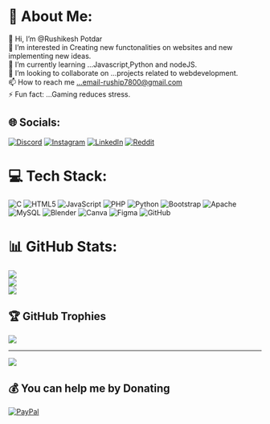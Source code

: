 # 💫 About Me:
👋 Hi, I’m @Rushikesh Potdar<br>👀 I’m interested in Creating new functonalities on websites and new implementing new ideas.<br>🌱 I’m currently learning ...Javascript,Python and nodeJS.<br>💞️ I’m looking to collaborate on ...projects related to webdevelopment.<br>📫 How to reach me ...email-ruship7800@gmail.com<br>⚡ Fun fact: ...Gaming reduces stress.


## 🌐 Socials:
[![Discord](https://img.shields.io/badge/Discord-%237289DA.svg?logo=discord&logoColor=white)](https://discord.gg/https://discord.gg/ftpnSC8yyu) [![Instagram](https://img.shields.io/badge/Instagram-%23E4405F.svg?logo=Instagram&logoColor=white)](https://instagram.com/_simply.rushi) [![LinkedIn](https://img.shields.io/badge/LinkedIn-%230077B5.svg?logo=linkedin&logoColor=white)](https://linkedin.com/in/www.linkedin.com/in/rushikesh-potdar-70437024a) [![Reddit](https://img.shields.io/badge/Reddit-%23FF4500.svg?logo=Reddit&logoColor=white)](https://reddit.com/user/https://www.reddit.com/u/Plastic-Riski-9252/s/akgpJSIp3A) 

# 💻 Tech Stack:
![C](https://img.shields.io/badge/c-%2300599C.svg?style=for-the-badge&logo=c&logoColor=white) ![HTML5](https://img.shields.io/badge/html5-%23E34F26.svg?style=for-the-badge&logo=html5&logoColor=white) ![JavaScript](https://img.shields.io/badge/javascript-%23323330.svg?style=for-the-badge&logo=javascript&logoColor=%23F7DF1E) ![PHP](https://img.shields.io/badge/php-%23777BB4.svg?style=for-the-badge&logo=php&logoColor=white) ![Python](https://img.shields.io/badge/python-3670A0?style=for-the-badge&logo=python&logoColor=ffdd54) ![Bootstrap](https://img.shields.io/badge/bootstrap-%238511FA.svg?style=for-the-badge&logo=bootstrap&logoColor=white) ![Apache](https://img.shields.io/badge/apache-%23D42029.svg?style=for-the-badge&logo=apache&logoColor=white) ![MySQL](https://img.shields.io/badge/mysql-4479A1.svg?style=for-the-badge&logo=mysql&logoColor=white) ![Blender](https://img.shields.io/badge/blender-%23F5792A.svg?style=for-the-badge&logo=blender&logoColor=white) ![Canva](https://img.shields.io/badge/Canva-%2300C4CC.svg?style=for-the-badge&logo=Canva&logoColor=white) ![Figma](https://img.shields.io/badge/figma-%23F24E1E.svg?style=for-the-badge&logo=figma&logoColor=white) ![GitHub](https://img.shields.io/badge/github-%23121011.svg?style=for-the-badge&logo=github&logoColor=white)
# 📊 GitHub Stats:
![](https://github-readme-stats.vercel.app/api?username=Riship7800&theme=dark&hide_border=false&include_all_commits=true&count_private=true)<br/>
![](https://github-readme-streak-stats.herokuapp.com/?user=Riship7800&theme=dark&hide_border=false)<br/>
![](https://github-readme-stats.vercel.app/api/top-langs/?username=Riship7800&theme=dark&hide_border=false&include_all_commits=true&count_private=true&layout=compact)

## 🏆 GitHub Trophies
![](https://github-profile-trophy.vercel.app/?username=Riship7800&theme=radical&no-frame=false&no-bg=false&margin-w=4)

---
[![](https://visitcount.itsvg.in/api?id=Riship7800&icon=0&color=5)](https://visitcount.itsvg.in)

  ## 💰 You can help me by Donating
  [![PayPal](https://img.shields.io/badge/PayPal-00457C?style=for-the-badge&logo=paypal&logoColor=white)](https://paypal.me/@RushikeshPotdar) 

  
<!-- Proudly created with GPRM ( https://gprm.itsvg.in ) -->
